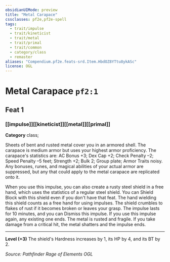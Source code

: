 ```yaml
---
obsidianUIMode: preview
title: "Metal Carapace"
cssclasses: pf2e,pf2e-spell
tags:
  - trait/impulse
  - trait/kineticist
  - trait/metal
  - trait/primal
  - trait/common
  - category/class
  - remaster
aliases: "Compendium.pf2e.feats-srd.Item.HbdOZ8YTtu8ykASc"
license: OGL
---
```

# Metal Carapace `pf2:1`
## Feat 1
### [[impulse]][[kineticist]][[metal]][[primal]]

**Category** class; 




Sheets of bent and rusted metal cover you in an armored shell. The carapace is medium armor but uses your highest armor proficiency. The carapace's statistics are: AC Bonus +3; Dex Cap +2; Check Penalty –2; Speed Penalty –5 feet; Strength +2; Bulk 2; Group plate; Armor Traits noisy. Any bonuses, runes, and magical abilities of your actual armor are suppressed, but any that could apply to the metal carapace are replicated onto it.

When you use this impulse, you can also create a rusty steel shield in a free hand, which uses the statistics of a regular steel shield. You can Shield Block with this shield even if you don't have that feat. The hand wielding this shield counts as a free hand for using impulses. The shield crumbles to flakes of rust if it becomes broken or leaves your grasp. The impulse lasts for 10 minutes, and you can Dismiss this impulse. If you use this impulse again, any existing one ends. The metal is rusted and fragile. If you take damage from a critical hit, the metal shatters and the impulse ends.

* * *

**Level (+3)** The shield's Hardness increases by 1, its HP by 4, and its BT by 2.

*Source: Pathfinder Rage of Elements*
*OGL*